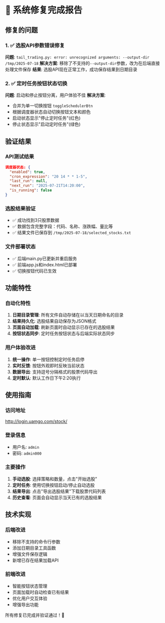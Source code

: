 # 🎉 系统修复完成报告

## 修复的问题

### 1. ✅ 选股API参数错误修复
**问题**: `tail_trading.py: error: unrecognized arguments: --output-dir /tmp/2025-07-18`
**解决方案**: 移除了不支持的`--output-dir`参数，改为在后端直接处理文件保存
**结果**: 选股API现在正常工作，成功保存结果到日期目录

### 2. ✅ 定时任务按钮状态切换
**问题**: 启动和停止按钮分离，用户体验不佳
**解决方案**: 
- 合并为单一切换按钮 `toggleSchedulerBtn`
- 根据调度器状态自动切换按钮文本和颜色
- 启动状态显示"停止定时任务"(红色)
- 停止状态显示"启动定时任务"(绿色)

## 验证结果

### API测试结果
```json
调度器状态: {
  "enabled": true,
  "cron_expression": "20 14 * * 1-5",
  "last_run": null,
  "next_run": "2025-07-21T14:20:00",
  "is_running": false
}
```

### 选股结果验证
- ✅ 成功找到3只股票数据
- ✅ 数据包含完整字段：代码、名称、涨跌幅、量比等
- ✅ 结果文件已保存到 `/tmp/2025-07-18/selected_stocks.txt`

### 文件部署状态
- ✅ 后端main.py已更新并重启服务
- ✅ 前端app.js和index.html已部署
- ✅ 切换按钮代码已生效

## 功能特性

### 自动化特性
1. **日期目录管理**: 所有文件自动存储在以当天日期命名的目录
2. **结果持久化**: 选股结果自动保存为JSON格式
3. **页面自动加载**: 刷新页面时自动显示已存在的选股结果
4. **按钮状态同步**: 定时任务按钮状态与后端实际状态同步

### 用户体验改进
1. **统一操作**: 单一按钮控制定时任务启停
2. **实时反馈**: 按钮外观即时反映当前状态
3. **数据导出**: 支持逗号分隔格式的股票代码导出
4. **定时默认**: 默认工作日下午2:20执行

## 使用指南

### 访问地址
http://login.uamgo.com/stock/

### 登录信息
- 用户名: `admin`
- 密码: `admin000`

### 主要操作
1. **手动选股**: 选择策略和数量，点击"开始选股"
2. **定时任务**: 使用切换按钮启动/停止自动选股
3. **结果导出**: 点击"导出选股结果"下载股票代码列表
4. **历史查看**: 页面会自动显示当天已有的选股结果

## 技术实现

### 后端改进
- 移除不支持的命令行参数
- 添加日期目录工具函数
- 增强文件保存逻辑
- 新增已存在结果加载API

### 前端改进
- 智能按钮状态管理
- 页面加载时自动检查已有结果
- 优化用户交互体验
- 增强导出功能

所有修复已完成并验证通过！🚀
